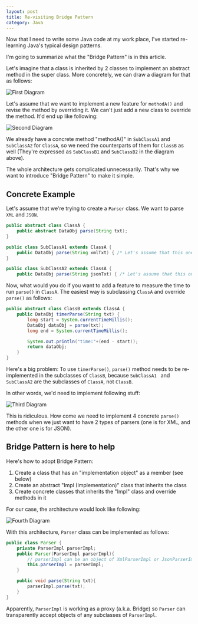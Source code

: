 ```yaml
---
layout: post
title: Re-visiting Bridge Pattern
category: Java
---
```


Now that I need to write some Java code at my work place, I've started re-learning Java's typical design patterns. 

I'm going to summarize what the "Bridge Pattern" is in this article.

Let's imagine that a class is inherited by 2 classes to implement an abstract method in the super class. More concretely, we can draw a diagram for that as follows:

![First Diagram](http://www.plantuml.com/plantuml/png/SoWkIImgAStDuKfCAYufIamkKKZEIImkLb1o1b6EIWg9nGeGfa8rLpLCKMrkQab6VegZXgOrLoqN5rHBS6aIHAaXM1k22zIANuCHgWOZ30rG9zZKwEeYcOjTs8ZB8JKl1UGd0000)

Let's assume that we want to implement a new feature for `methodA()` and revise the method by overriding it. We can't just add a new class to override the method. It'd end up like following:

![Second Diagram](http://www.plantuml.com/plantuml/png/SoWkIImgAStDuKfCAYufIamkKKZEIImkLb1o1b6EIWg9nGeGfa8rLpLCKMrkQab6VegZXgOrLoqNThrE2BrEUFH2jGIN9a6iCGHhGt21Ml5hC4BLO4H8WnF41WINe0OZL0sODa03oAP6LnV9vTY5ZL2LGupaWb0G8OJBi0iRSJcavgK0umm0)

We already have a concrete method "methodA()" in `SubClassA1` and `SubClassA2` for `ClassA`, so we need the counterparts of them for `ClassB` as well (They're expressed as `SubClassB1` and `SubClassB2` in the diagram above).

The whole architecture gets complicated unnecessarily. That's why we want to introduce "Bridge Pattern" to make it simple.

## Concrete Example

Let's assume that we're trying to create a `Parser` class. We want to parse `XML` and `JSON`.

```java
public abstract class ClassA {
    public abstract DataObj parse(String txt);
}
```

```java
public class SubClassA1 extends ClassA {
    public DataObj parse(String xmlTxt) { /* Let's assume that this one parses XML string */ }
}
```

```java
public class SubClassA2 extends ClassA {
    public DataObj parse(String jsonTxt) { /* Let's assume that this one parses JSON string */ }
```

Now, what would you do if you want to add a feature to measure the time to run `parse()` in `ClassA`. The easiest way is subclassing `ClassA` and override `parse()` as follows:

```java
public abstract class ClassB extends ClassA {
    public DataObj timerParse(String txt) {
        long start = System.currentTimeMillis();
        DataObj dataObj = parse(txt);
        long end = System.currentTimeMillis();

        System.out.println("time:"+(end - start));
        return dataObj;
    } 
}
```

Here's a big problem: To use `timerParse()`, `parse()` method needs to be re-implemented in the subclasses of `ClassB`, because `SubClassA1 ` and `SubClassA2` are the subclasses of `ClassA`, not `ClassB`.

In other words, we'd need to implement following stuff:

![Third Diagram](http://www.plantuml.com/plantuml/png/SoWkIImgAStDuKfCAYufIamkKKZEIImkLb1o1b6EIWg9nGeGfa8rLpLCKMr1Ob5ngeQcDLSj5tQTJWYTJa2T9PcvgKK1I9gWQeDBao2c6uBL8xX0FGLub1kXAZV2hzm9OZg2Iq2v4QfoTDEXuM5JewkBv6BimaQeoY46Sa4eY132LTY5ZRWSKlDIW5440000)

This is ridiculous. How come we need to implement 4 concrete `parse()` methods when we just want to have 2 types of parsers (one is for XML, and the other one is for JSON).

## Bridge Pattern is here to help

Here's how to adopt Bridge Pattern:

1. Create a class that has an "implementation object" as a member (see below)
2. Create an abstract "Impl (Implementation)" class that inherits the class
3. Create concrete classes that inherits the "Impl" class and override methods in it

For our case, the architecture would look like following:

![Fourth Diagram](http://www.plantuml.com/plantuml/png/SoWkIImgAStDuKhEIImkLb0AI2mgJYrIKaWiLe0m5Qgv2i0Cpzo272u8MqFJcgkMYoingRYaA36vH06c5wuEh1_11PfH3LDSYsm2L6D4RWwQNeW8GZiMJLx5-Nbeka12EBKXITZewa9TXo9Q0nH6iHXT5iq2BeVKl1HWs040)

With this architecture, `Parser` class can be implemented as follows:

```java
public class Parser {
    private ParserImpl parserImpl;
    public Parser(ParserImpl parserImpl){
        // parserImpl can be an object of XmlParserImpl or JsonParserImpl
        this.parserImpl = parserImpl;
    }

    public void parse(String txt){
        parserImpl.parse(txt);
    }
}
```

Apparently, `ParserImpl` is working as a proxy (a.k.a. Bridge) so `Parser` can transparently accept objects of any subclasses of `ParserImpl`.

<!-- https://gist.github.com/mahata/2c4bcf624894e933257165b1c7f947c0 -->
